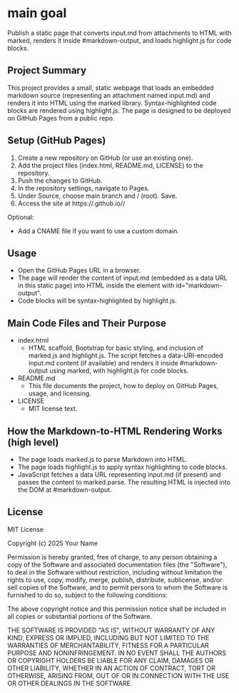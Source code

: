 # main goal
Publish a static page that converts input.md from attachments to HTML with marked, renders it inside #markdown-output, and loads highlight.js for code blocks.

## Project Summary
This project provides a small, static webpage that loads an embedded markdown source (representing an attachment named input.md) and renders it into HTML using the marked library. Syntax-highlighted code blocks are rendered using highlight.js. The page is designed to be deployed on GitHub Pages from a public repo.

## Setup (GitHub Pages)
1) Create a new repository on GitHub (or use an existing one).
2) Add the project files (index.html, README.md, LICENSE) to the repository.
3) Push the changes to GitHub.
4) In the repository settings, navigate to Pages.
5) Under Source, choose main branch and / (root). Save.
6) Access the site at https://<your-username>.github.io/<repo-name>/

Optional:
- Add a CNAME file if you want to use a custom domain.

## Usage
- Open the GitHub Pages URL in a browser.
- The page will render the content of input.md (embedded as a data URL in this static page) into HTML inside the element with id="markdown-output".
- Code blocks will be syntax-highlighted by highlight.js.

## Main Code Files and Their Purpose
- index.html
  - HTML scaffold, Bootstrap for basic styling, and inclusion of marked.js and highlight.js. The script fetches a data-URI-encoded input.md content (if available) and renders it inside #markdown-output using marked, with highlight.js for code blocks.
- README.md
  - This file documents the project, how to deploy on GitHub Pages, usage, and licensing.
- LICENSE
  - MIT license text.

## How the Markdown-to-HTML Rendering Works (high level)
- The page loads marked.js to parse Markdown into HTML.
- The page loads highlight.js to apply syntax highlighting to code blocks.
- JavaScript fetches a data URL representing input.md (if present) and passes the content to marked.parse. The resulting HTML is injected into the DOM at #markdown-output.

## License
MIT License

Copyright (c) 2025 Your Name

Permission is hereby granted, free of charge, to any person obtaining a copy
of the Software and associated documentation files (the "Software"), to deal
in the Software without restriction, including without limitation the rights
to use, copy, modify, merge, publish, distribute, sublicense, and/or sell copies
of the Software, and to permit persons to whom the Software is furnished to do so,
subject to the following conditions:

The above copyright notice and this permission notice shall be included in all
copies or substantial portions of the Software.

THE SOFTWARE IS PROVIDED "AS IS", WITHOUT WARRANTY OF ANY KIND, EXPRESS OR
IMPLIED, INCLUDING BUT NOT LIMITED TO THE WARRANTIES OF MERCHANTABILITY,
FITNESS FOR A PARTICULAR PURPOSE AND NONINFRINGEMENT. IN NO EVENT SHALL THE
AUTHORS OR COPYRIGHT HOLDERS BE LIABLE FOR ANY CLAIM, DAMAGES OR OTHER
LIABILITY, WHETHER IN AN ACTION OF CONTRACT, TORT OR OTHERWISE, ARISING FROM,
OUT OF OR IN CONNECTION WITH THE USE OR OTHER DEALINGS IN THE
SOFTWARE.